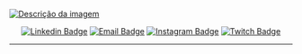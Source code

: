 <p dir="auto"><a href="" rel="nofollow"><img src="https://github.com/user-attachments/assets/7b086f29-b37e-46bd-8bd5-4d2ee7ce1912" alt="Descrição da imagem" style="max-width: 100%;"></a></p>
<div align="center" dir="auto">
<p dir="auto"><a href="https://www.linkedin.com/in/jhonatas-assump%C3%A7%C3%A3o-da-silva-62a7931b3/" rel="nofollow"><img src="https://camo.githubusercontent.com/63cb2d08dfba7c05012eb640d768bec0ff79cd6fc36dd10c28b2887b4c320640/68747470733a2f2f696d672e736869656c64732e696f2f62616467652f4c696e6b6564496e2d3030373742353f7374796c653d666c61742d737175617265266c6f676f3d4c696e6b6564696e266c6f676f436f6c6f723d7768697465266c696e6b3d68747470733a2f2f7777772e6c696e6b6564696e2e636f6d2f696e2f6361726c6f732d6d656c6f2d646174612d736369656e63652f" alt="Linkedin Badge" data-canonical-src="" style="max-width: 100%;"></a>
<a href="mailto:jhonatasassumpcao@outlook.com" rel="nofollow"><img src="https://img.shields.io/badge/Email-D14836?style=flat-square&logo=gmail&logoColor=white" alt="Email Badge" alt="email Badge" alt="email Badge" data-canonical-src="" style="max-width: 100%;"></a>
<a href="https://www.instagram.com/jhow.ipynb/" rel="nofollow"><img src="https://camo.githubusercontent.com/1033d27317e49931d4f25e35f3737b7f3f51e7c4de85e6964db64a1c4d3f239c/68747470733a2f2f696d672e736869656c64732e696f2f62616467652f496e7374616772616d2d4534343035463f7374796c653d666c61742d737175617265266c6f676f3d696e7374616772616d266c6f676f436f6c6f723d7768697465" alt="Instagram Badge" data-canonical-src="" style="max-width: 100%;"></a>
<a href="https://www.twitch.tv/im_jhoow" rel="nofollow"><img src="https://img.shields.io/badge/Twitch-9146FF?style=flat-square&logo=twitch&logoColor=white" alt="Twitch Badge" data-canonical-src="" style="max-width: 100%;"></a></p>
</div>
<hr></hr>
